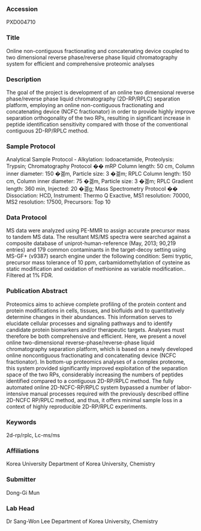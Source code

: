 ### Accession
PXD004710

### Title
Online non-contiguous fractionating and concatenating device coupled to two dimensional reverse phase/reverse phase liquid chromatography system for efficient and comprehensive proteomic analyses

### Description
The goal of the project is development of an online two dimensional reverse phase/reverse phase liquid chromatography (2D-RP/RPLC) separation platform, employing an online non-contiguous fractionating and concatenating device (NCFC fractionator) in order to provide highly improve separation orthogonality of the two RPs, resulting in significant increase in peptide identification sensitivity compared with those of the conventional contiguous 2D-RP/RPLC method.

### Sample Protocol
Analytical Sample Protocol - Alkylation: Iodoacetamide, Proteolysis: Trypsin; Chromatography Protocol �� mRP Column length: 50 cm, Column inner diameter: 150 �겖m, Particle size: 3 �겖m; RPLC Column length: 150 cm, Column inner diameter: 75 �겖m, Particle size: 3 �겖m; RPLC Gradient length: 360 min, Injected: 20 �겖g; Mass Spectrometry Protocol �� Dissociation: HCD, Instrument: Thermo Q Exactive, MS1 resolution: 70000, MS2 resolution: 17500, Precursors: Top 10

### Data Protocol
MS data were analyzed using PE-MMR to assign accurate precursor mass to tandem MS data. The resultant MS/MS spectra were searched against a composite database of uniprot-human-reference (May, 2013; 90,219 entries) and 179 common contaminants in the target-decoy setting using MS-GF+ (v9387) search engine under the following condition: Semi tryptic, precursor mass tolerance of 10 ppm, carbamidomethylation of cysteine as static modification and oxidation of methionine as variable modification.. Filtered at 1% FDR.

### Publication Abstract
Proteomics aims to achieve complete profiling of the protein content and protein modifications in cells, tissues, and biofluids and to quantitatively determine changes in their abundances. This information serves to elucidate cellular processes and signaling pathways and to identify candidate protein biomarkers and/or therapeutic targets. Analyses must therefore be both comprehensive and efficient. Here, we present a novel online two-dimensional reverse-phase/reverse-phase liquid chromatography separation platform, which is based on a newly developed online noncontiguous fractionating and concatenating device (NCFC fractionator). In bottom-up proteomics analyses of a complex proteome, this system provided significantly improved exploitation of the separation space of the two RPs, considerably increasing the numbers of peptides identified compared to a contiguous 2D-RP/RPLC method. The fully automated online 2D-NCFC-RP/RPLC system bypassed a number of labor-intensive manual processes required with the previously described offline 2D-NCFC RP/RPLC method, and thus, it offers minimal sample loss in a context of highly reproducible 2D-RP/RPLC experiments.

### Keywords
2d-rp/rplc, Lc-ms/ms

### Affiliations
Korea University
Department of Korea University, Chemistry

### Submitter
Dong-Gi Mun

### Lab Head
Dr Sang-Won Lee
Department of Korea University, Chemistry



